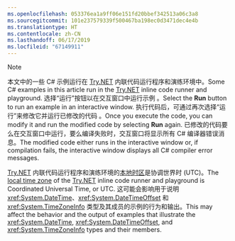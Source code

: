 ```yaml
---
ms.openlocfilehash: 053376ea1a9ff06e151fd20bbef342513a06c3a8
ms.sourcegitcommit: 101e237579339f500467ba198ec0d3471dec4e4b
ms.translationtype: HT
ms.contentlocale: zh-CN
ms.lasthandoff: 06/17/2019
ms.locfileid: "67149911"
---
```


> [!NOTE]
> <span data-ttu-id="3735a-101">本文中的一些 C# 示例运行在 [Try.NET](https://try.dot.net) 内联代码运行程序和演练环境中。</span><span class="sxs-lookup"><span data-stu-id="3735a-101">Some C# examples in this article run in the [Try.NET](https://try.dot.net) inline code runner and playground.</span></span> <span data-ttu-id="3735a-102">选择“运行”按钮以在交互窗口中运行示例  。</span><span class="sxs-lookup"><span data-stu-id="3735a-102">Select the **Run** button to run an example in an interactive window.</span></span> <span data-ttu-id="3735a-103">执行代码后，可通过再次选择“运行”来修改它并运行已修改的代码  。</span><span class="sxs-lookup"><span data-stu-id="3735a-103">Once you execute the code, you can modify it and run the modified code by selecting **Run** again.</span></span> <span data-ttu-id="3735a-104">已修改的代码要么在交互窗口中运行，要么编译失败时，交互窗口将显示所有 C# 编译器错误消息。</span><span class="sxs-lookup"><span data-stu-id="3735a-104">The modified code either runs in the interactive window or, if compilation fails, the interactive window displays all C# compiler error messages.</span></span>
>  
> <span data-ttu-id="3735a-105">[Try.NET](https://try.dot.net) 内联代码运行程序和演练环境的[本地时区](xref:System.TimeZoneInfo.Local)是协调世界时 (UTC)。</span><span class="sxs-lookup"><span data-stu-id="3735a-105">The [local time zone](xref:System.TimeZoneInfo.Local) of the [Try.NET](https://try.dot.net) inline code runner and playground is Coordinated Universal Time, or UTC.</span></span> <span data-ttu-id="3735a-106">这可能会影响用于说明 <xref:System.DateTime>、<xref:System.DateTimeOffset> 和 <xref:System.TimeZoneInfo> 类型及其成员的示例的行为和输出。</span><span class="sxs-lookup"><span data-stu-id="3735a-106">This may affect the behavior and the output of examples that illustrate the <xref:System.DateTime>, <xref:System.DateTimeOffset>, and <xref:System.TimeZoneInfo> types and their members.</span></span>
